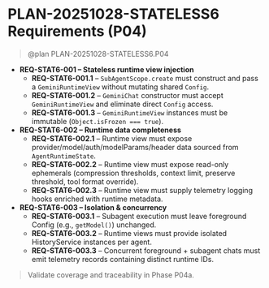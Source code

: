 # PLAN-20251028-STATELESS6 Requirements (P04)

> @plan PLAN-20251028-STATELESS6.P04

- **REQ-STAT6-001 – Stateless runtime view injection**
  - **REQ-STAT6-001.1** – `SubAgentScope.create` must construct and pass a `GeminiRuntimeView` without mutating shared `Config`.
  - **REQ-STAT6-001.2** – `GeminiChat` constructor must accept `GeminiRuntimeView` and eliminate direct `Config` access.
  - **REQ-STAT6-001.3** – `GeminiRuntimeView` instances must be immutable (`Object.isFrozen === true`).
- **REQ-STAT6-002 – Runtime data completeness**
  - **REQ-STAT6-002.1** – Runtime view must expose provider/model/auth/modelParams/header data sourced from `AgentRuntimeState`.
  - **REQ-STAT6-002.2** – Runtime view must expose read-only ephemerals (compression thresholds, context limit, preserve threshold, tool format override).
  - **REQ-STAT6-002.3** – Runtime view must supply telemetry logging hooks enriched with runtime metadata.
- **REQ-STAT6-003 – Isolation & concurrency**
  - **REQ-STAT6-003.1** – Subagent execution must leave foreground Config (e.g., `getModel()`) unchanged.
  - **REQ-STAT6-003.2** – Runtime views must provide isolated HistoryService instances per agent.
  - **REQ-STAT6-003.3** – Concurrent foreground + subagent chats must emit telemetry records containing distinct runtime IDs.

> Validate coverage and traceability in Phase P04a.
